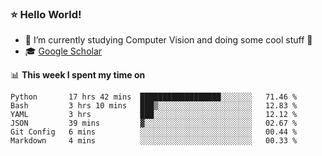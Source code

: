 ### ⭐️ Hello World!

<!--
**hologerry/hologerry** is a ✨ _special_ ✨ repository because its `README.md` (this file) appears on your GitHub profile.

Here are some ideas to get you started:

- 🔭 I’m currently working and studying on Computer Vision
- 🌱 I’m currently learning at Peking University
- 💬 Ask me about 
- 📫 How to reach me: E-mail
- 😄 Pronouns: he/his
- ⚡ Fun fact: Music is the Power
-->


- 🔭 I’m currently studying Computer Vision and doing some cool stuff 🤖
- 🎓 [Google Scholar](https://scholar.google.com/citations?user=3ykqW9wAAAAJ&hl=en)


📊 **This week I spent my time on**

<!--START_SECTION:waka-->

```text
Python       17 hrs 42 mins  ██████████████████░░░░░░░   71.46 %
Bash         3 hrs 10 mins   ███▒░░░░░░░░░░░░░░░░░░░░░   12.83 %
YAML         3 hrs           ███░░░░░░░░░░░░░░░░░░░░░░   12.12 %
JSON         39 mins         ▓░░░░░░░░░░░░░░░░░░░░░░░░   02.67 %
Git Config   6 mins          ░░░░░░░░░░░░░░░░░░░░░░░░░   00.44 %
Markdown     4 mins          ░░░░░░░░░░░░░░░░░░░░░░░░░   00.33 %
```

<!--END_SECTION:waka-->
